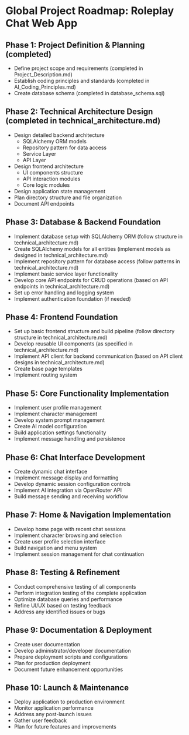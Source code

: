 # Global Project Roadmap: Roleplay Chat Web App

## Phase 1: Project Definition & Planning (completed)
- Define project scope and requirements (completed in Project_Description.md)
- Establish coding principles and standards (completed in AI_Coding_Principles.md)
- Create database schema (completed in database_schema.sql)

## Phase 2: Technical Architecture Design (completed in technical_architecture.md)
- Design detailed backend architecture
  - SQLAlchemy ORM models
  - Repository pattern for data access
  - Service Layer
  - API Layer
- Design frontend architecture
  - UI components structure
  - API interaction modules
  - Core logic modules
- Design application state management
- Plan directory structure and file organization
- Document API endpoints

## Phase 3: Database & Backend Foundation
- Implement database setup with SQLAlchemy ORM (follow structure in technical_architecture.md)
- Create SQLAlchemy models for all entities (implement models as designed in technical_architecture.md)
- Implement repository pattern for database access (follow patterns in technical_architecture.md)
- Implement basic service layer functionality
- Develop core API endpoints for CRUD operations (based on API endpoints in technical_architecture.md)
- Set up error handling and logging system
- Implement authentication foundation (if needed)

## Phase 4: Frontend Foundation
- Set up basic frontend structure and build pipeline (follow directory structure in technical_architecture.md)
- Develop reusable UI components (as specified in technical_architecture.md)
- Implement API client for backend communication (based on API client designs in technical_architecture.md)
- Create base page templates
- Implement routing system

## Phase 5: Core Functionality Implementation
- Implement user profile management
- Implement character management
- Develop system prompt management
- Create AI model configuration
- Build application settings functionality
- Implement message handling and persistence

## Phase 6: Chat Interface Development
- Create dynamic chat interface
- Implement message display and formatting
- Develop dynamic session configuration controls
- Implement AI integration via OpenRouter API
- Build message sending and receiving workflow

## Phase 7: Home & Navigation Implementation
- Develop home page with recent chat sessions
- Implement character browsing and selection
- Create user profile selection interface
- Build navigation and menu system
- Implement session management for chat continuation

## Phase 8: Testing & Refinement
- Conduct comprehensive testing of all components
- Perform integration testing of the complete application
- Optimize database queries and performance
- Refine UI/UX based on testing feedback
- Address any identified issues or bugs

## Phase 9: Documentation & Deployment
- Create user documentation
- Develop administrator/developer documentation
- Prepare deployment scripts and configurations
- Plan for production deployment
- Document future enhancement opportunities

## Phase 10: Launch & Maintenance
- Deploy application to production environment
- Monitor application performance
- Address any post-launch issues
- Gather user feedback
- Plan for future features and improvements